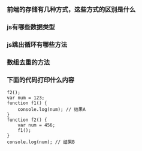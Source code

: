 ### 前端的存储有几种方式，这些方式的区别是什么

### js有哪些数据类型

### js跳出循环有哪些方法

### 数组去重的方法

### 下面的代码打印什么内容
```
f2();
var num = 123;
function f1() {
	console.log(num); // 结果A
}
function f2() {
	var num = 456;
	f1();
}
console.log(num); // 结果B
```